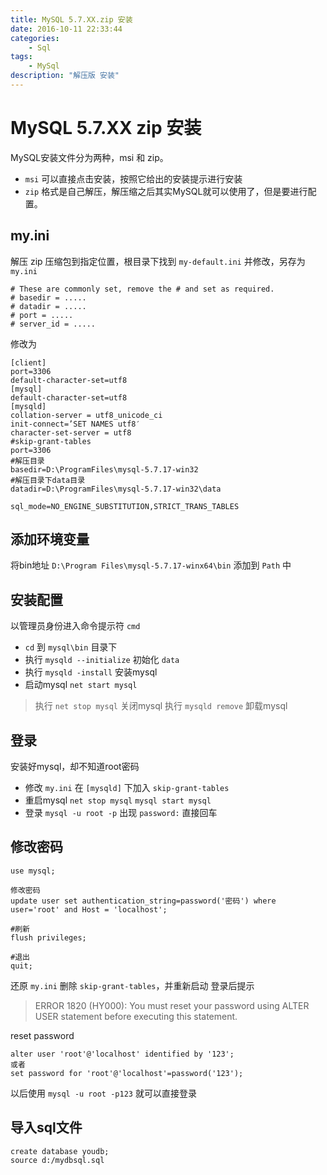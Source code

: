```yaml
---
title: MySQL 5.7.XX.zip 安装
date: 2016-10-11 22:33:44
categories:
	- Sql
tags:
	- MySql
description: "解压版 安装"
---
```



# MySQL 5.7.XX zip 安装

MySQL安装文件分为两种，msi 和 zip。

+ `msi` 可以直接点击安装，按照它给出的安装提示进行安装
+ `zip` 格式是自己解压，解压缩之后其实MySQL就可以使用了，但是要进行配置。

## my.ini

解压 zip 压缩包到指定位置，根目录下找到 `my-default.ini` 并修改，另存为 `my.ini`

```
# These are commonly set, remove the # and set as required.
# basedir = .....
# datadir = .....
# port = .....
# server_id = .....
```

修改为

```
[client]
port=3306
default-character-set=utf8
[mysql]
default-character-set=utf8
[mysqld]
collation-server = utf8_unicode_ci
init-connect=’SET NAMES utf8′
character-set-server = utf8
#skip-grant-tables
port=3306
#解压目录
basedir=D:\ProgramFiles\mysql-5.7.17-win32
#解压目录下data目录
datadir=D:\ProgramFiles\mysql-5.7.17-win32\data

sql_mode=NO_ENGINE_SUBSTITUTION,STRICT_TRANS_TABLES
```

## 添加环境变量

将bin地址 `D:\Program Files\mysql-5.7.17-winx64\bin` 添加到 `Path` 中

## 安装配置

以管理员身份进入命令提示符 `cmd`

+ `cd` 到 `mysql\bin` 目录下
+ 执行 `mysqld --initialize` 初始化 `data`
+ 执行 `mysqld -install` 安装mysql
+ 启动mysql `net start mysql`

> 执行 `net stop mysql` 关闭mysql
> 执行 `mysqld remove` 卸载mysql



## 登录

安装好mysql，却不知道root密码
+ 修改 `my.ini` 在 `[mysqld]` 下加入 `skip-grant-tables`
+ 重启mysql `net stop mysql` `mysql start mysql`
+ 登录 `mysql -u root -p` 出现 `password:` 直接回车

## 修改密码

```
use mysql;

修改密码
update user set authentication_string=password('密码') where user='root' and Host = 'localhost';

#刷新
flush privileges;

#退出
quit;
```

还原 `my.ini` 删除 `skip-grant-tables`，并重新启动
登录后提示

> ERROR 1820 (HY000): You must reset your password using ALTER USER statement before executing this statement.

reset password

```
alter user 'root'@'localhost' identified by '123';
或者
set password for 'root'@'localhost'=password('123');
```

以后使用 `mysql -u root -p123` 就可以直接登录

## 导入sql文件

```
create database youdb;
source d:/mydbsql.sql
```